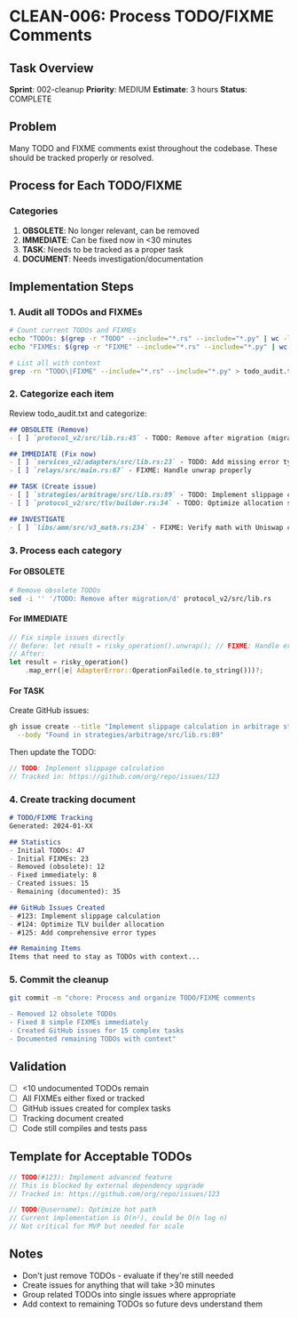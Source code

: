 # CLEAN-006: Process TODO/FIXME Comments

## Task Overview
**Sprint**: 002-cleanup
**Priority**: MEDIUM
**Estimate**: 3 hours
**Status**: COMPLETE

## Problem
Many TODO and FIXME comments exist throughout the codebase. These should be tracked properly or resolved.

## Process for Each TODO/FIXME

### Categories
1. **OBSOLETE**: No longer relevant, can be removed
2. **IMMEDIATE**: Can be fixed now in <30 minutes
3. **TASK**: Needs to be tracked as a proper task
4. **DOCUMENT**: Needs investigation/documentation

## Implementation Steps

### 1. Audit all TODOs and FIXMEs
```bash
# Count current TODOs and FIXMEs
echo "TODOs: $(grep -r "TODO" --include="*.rs" --include="*.py" | wc -l)"
echo "FIXMEs: $(grep -r "FIXME" --include="*.rs" --include="*.py" | wc -l)"

# List all with context
grep -rn "TODO\|FIXME" --include="*.rs" --include="*.py" > todo_audit.txt
```

### 2. Categorize each item
Review todo_audit.txt and categorize:

```markdown
## OBSOLETE (Remove)
- [ ] `protocol_v2/src/lib.rs:45` - TODO: Remove after migration (migration complete)

## IMMEDIATE (Fix now)
- [ ] `services_v2/adapters/src/lib.rs:23` - TODO: Add missing error type
- [ ] `relays/src/main.rs:67` - FIXME: Handle unwrap properly

## TASK (Create issue)
- [ ] `strategies/arbitrage/src/lib.rs:89` - TODO: Implement slippage calculation
- [ ] `protocol_v2/src/tlv/builder.rs:34` - TODO: Optimize allocation strategy

## INVESTIGATE
- [ ] `libs/amm/src/v3_math.rs:234` - FIXME: Verify math with Uniswap code
```

### 3. Process each category

#### For OBSOLETE
```bash
# Remove obsolete TODOs
sed -i '' '/TODO: Remove after migration/d' protocol_v2/src/lib.rs
```

#### For IMMEDIATE
```rust
// Fix simple issues directly
// Before: let result = risky_operation().unwrap(); // FIXME: Handle error
// After:
let result = risky_operation()
    .map_err(|e| AdapterError::OperationFailed(e.to_string()))?;
```

#### For TASK
Create GitHub issues:
```bash
gh issue create --title "Implement slippage calculation in arbitrage strategy" \
  --body "Found in strategies/arbitrage/src/lib.rs:89"
```

Then update the TODO:
```rust
// TODO: Implement slippage calculation
// Tracked in: https://github.com/org/repo/issues/123
```

### 4. Create tracking document
```markdown
# TODO/FIXME Tracking
Generated: 2024-01-XX

## Statistics
- Initial TODOs: 47
- Initial FIXMEs: 23
- Removed (obsolete): 12
- Fixed immediately: 8
- Created issues: 15
- Remaining (documented): 35

## GitHub Issues Created
- #123: Implement slippage calculation
- #124: Optimize TLV builder allocation
- #125: Add comprehensive error types

## Remaining Items
Items that need to stay as TODOs with context...
```

### 5. Commit the cleanup
```bash
git commit -m "chore: Process and organize TODO/FIXME comments

- Removed 12 obsolete TODOs
- Fixed 8 simple FIXMEs immediately
- Created GitHub issues for 15 complex tasks
- Documented remaining TODOs with context"
```

## Validation
- [ ] <10 undocumented TODOs remain
- [ ] All FIXMEs either fixed or tracked
- [ ] GitHub issues created for complex tasks
- [ ] Tracking document created
- [ ] Code still compiles and tests pass

## Template for Acceptable TODOs
```rust
// TODO(#123): Implement advanced feature
// This is blocked by external dependency upgrade
// Tracked in: https://github.com/org/repo/issues/123

// TODO(@username): Optimize hot path
// Current implementation is O(n²), could be O(n log n)
// Not critical for MVP but needed for scale
```

## Notes
- Don't just remove TODOs - evaluate if they're still needed
- Create issues for anything that will take >30 minutes
- Group related TODOs into single issues where appropriate
- Add context to remaining TODOs so future devs understand them
